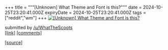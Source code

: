 +++
title = """[Unknown] What Theme and Font is this?"""
date = 2024-10-25T23:20:41.000Z
expiryDate = 2024-10-25T23:20:41.000Z
tags = ["reddit","wm"]
+++
[![[Unknown] What Theme and Font is this?](https://preview.redd.it/6zgknax7kzwd1.png?width=320&crop=smart&auto=webp&s=441ddf64aaa316529041dc8c2304fe83c925831f "[Unknown] What Theme and Font is this?")](https://www.reddit.com/r/unixporn/comments/1gc7mg2/unknown_what_theme_and_font_is_this/)

submitted by [/u/WhatTheScoots](https://www.reddit.com/user/WhatTheScoots)  
[\[link\]](https://i.redd.it/6zgknax7kzwd1.png) [\[comments\]](https://www.reddit.com/r/unixporn/comments/1gc7mg2/unknown_what_theme_and_font_is_this/)

[[source]](https://www.reddit.com/r/unixporn/comments/1gc7mg2/unknown_what_theme_and_font_is_this/)
